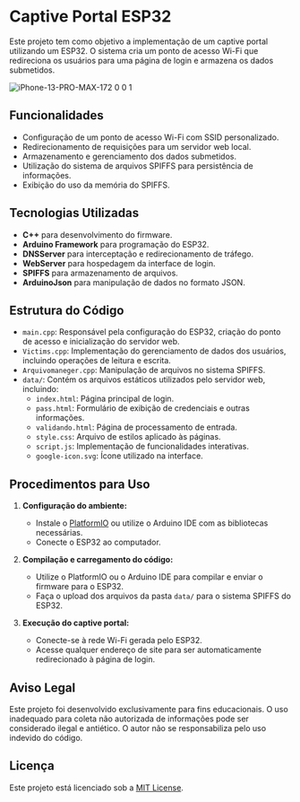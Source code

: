 # Captive Portal ESP32

Este projeto tem como objetivo a implementação de um captive portal utilizando um ESP32. O sistema cria um ponto de acesso Wi-Fi que redireciona os usuários para uma página de login e armazena os dados submetidos.

![iPhone-13-PRO-MAX-172 0 0 1](https://github.com/user-attachments/assets/ec457426-ee2a-49c9-ac24-a02825c26f85)


## Funcionalidades

- Configuração de um ponto de acesso Wi-Fi com SSID personalizado.
- Redirecionamento de requisições para um servidor web local.
- Armazenamento e gerenciamento dos dados submetidos.
- Utilização do sistema de arquivos SPIFFS para persistência de informações.
- Exibição do uso da memória do SPIFFS.

## Tecnologias Utilizadas

- **C++** para desenvolvimento do firmware.
- **Arduino Framework** para programação do ESP32.
- **DNSServer** para interceptação e redirecionamento de tráfego.
- **WebServer** para hospedagem da interface de login.
- **SPIFFS** para armazenamento de arquivos.
- **ArduinoJson** para manipulação de dados no formato JSON.

## Estrutura do Código

- `main.cpp`: Responsável pela configuração do ESP32, criação do ponto de acesso e inicialização do servidor web.
- `Victims.cpp`: Implementação do gerenciamento de dados dos usuários, incluindo operações de leitura e escrita.
- `Arquivomaneger.cpp`: Manipulação de arquivos no sistema SPIFFS.
- `data/`: Contém os arquivos estáticos utilizados pelo servidor web, incluindo:
  - `index.html`: Página principal de login.
  - `pass.html`: Formulário de exibição de credenciais e outras informações.
  - `validando.html`: Página de processamento de entrada.
  - `style.css`: Arquivo de estilos aplicado às páginas.
  - `script.js`: Implementação de funcionalidades interativas.
  - `google-icon.svg`: Ícone utilizado na interface.

## Procedimentos para Uso

1. **Configuração do ambiente:**
   - Instale o [PlatformIO](https://platformio.org/) ou utilize o Arduino IDE com as bibliotecas necessárias.
   - Conecte o ESP32 ao computador.

2. **Compilação e carregamento do código:**
   - Utilize o PlatformIO ou o Arduino IDE para compilar e enviar o firmware para o ESP32.
   - Faça o upload dos arquivos da pasta `data/` para o sistema SPIFFS do ESP32.

3. **Execução do captive portal:**
   - Conecte-se à rede Wi-Fi gerada pelo ESP32.
   - Acesse qualquer endereço de site para ser automaticamente redirecionado à página de login.

## Aviso Legal

Este projeto foi desenvolvido exclusivamente para fins educacionais. O uso inadequado para coleta não autorizada de informações pode ser considerado ilegal e antiético. O autor não se responsabiliza pelo uso indevido do código.

## Licença

Este projeto está licenciado sob a [MIT License](LICENSE).

